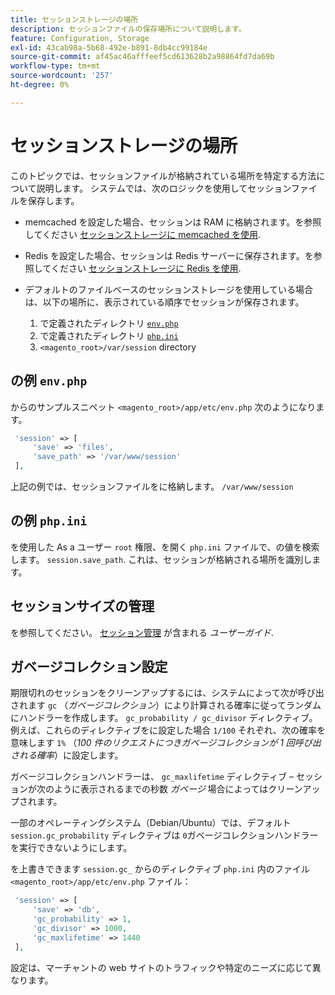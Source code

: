 ```yaml
---
title: セッションストレージの場所
description: セッションファイルの保存場所について説明します。
feature: Configuration, Storage
exl-id: 43cab98a-5b68-492e-b891-8db4cc99184e
source-git-commit: af45ac46afffeef5cd613628b2a98864fd7da69b
workflow-type: tm+mt
source-wordcount: '257'
ht-degree: 0%

---
```


# セッションストレージの場所

このトピックでは、セッションファイルが格納されている場所を特定する方法について説明します。 システムでは、次のロジックを使用してセッションファイルを保存します。

- memcached を設定した場合、セッションは RAM に格納されます。を参照してください [セッションストレージに memcached を使用](memcached.md).
- Redis を設定した場合、セッションは Redis サーバーに保存されます。を参照してください [セッションストレージに Redis を使用](../cache/redis-session.md).
- デフォルトのファイルベースのセッションストレージを使用している場合は、以下の場所に、表示されている順序でセッションが保存されます。

   1. で定義されたディレクトリ [`env.php`](#example-in-envphp)
   1. で定義されたディレクトリ [`php.ini`](#example-in-phpini)
   1. `<magento_root>/var/session` directory

## の例 `env.php`

からのサンプルスニペット `<magento_root>/app/etc/env.php` 次のようになります。

```php
 'session' => [
     'save' => 'files',
     'save_path' => '/var/www/session'
 ],
```

上記の例では、セッションファイルをに格納します。 `/var/www/session`

## の例 `php.ini`

を使用した As a ユーザー `root` 権限、を開く `php.ini` ファイルで、の値を検索します。 `session.save_path`. これは、セッションが格納される場所を識別します。

## セッションサイズの管理

を参照してください。 [セッション管理](https://docs.magento.com/user-guide/stores/security-session-management.html) が含まれる _ユーザーガイド_.

## ガベージコレクション設定

期限切れのセッションをクリーンアップするには、システムによって次が呼び出されます `gc` （_ガベージコレクション_）により計算される確率に従ってランダムにハンドラーを作成します。 `gc_probability / gc_divisor` ディレクティブ。 例えば、これらのディレクティブをに設定した場合 `1/100` それぞれ、次の確率を意味します `1%` （_100 件のリクエストにつきガベージコレクションが 1 回呼び出される確率_）に設定します。

ガベージコレクションハンドラーは、 `gc_maxlifetime` ディレクティブ – セッションが次のように表示されるまでの秒数 _ガベージ_ 場合によってはクリーンアップされます。

一部のオペレーティングシステム（Debian/Ubuntu）では、デフォルト `session.gc_probability` ディレクティブは `0`ガベージコレクションハンドラーを実行できないようにします。

を上書きできます `session.gc_` からのディレクティブ `php.ini` 内のファイル `<magento_root>/app/etc/env.php` ファイル：

```php
 'session' => [
     'save' => 'db',
     'gc_probability' => 1,
     'gc_divisor' => 1000,
     'gc_maxlifetime' => 1440
 ],
```

設定は、マーチャントの web サイトのトラフィックや特定のニーズに応じて異なります。
